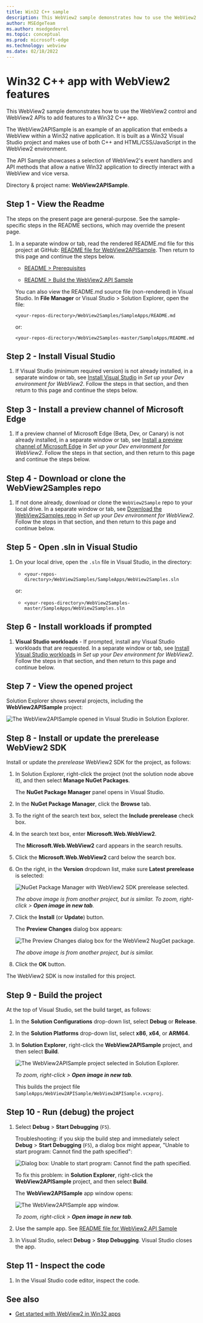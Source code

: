 ```yaml
---
title: Win32 C++ sample
description: This WebView2 sample demonstrates how to use the WebView2 control and WebView2 APIs to add features to a Win32 C++ app.
author: MSEdgeTeam
ms.author: msedgedevrel
ms.topic: conceptual
ms.prod: microsoft-edge
ms.technology: webview
ms.date: 02/18/2022
---
```

# Win32 C++ app with WebView2 features

This WebView2 sample demonstrates how to use the WebView2 control and WebView2 APIs to add features to a Win32 C++ app.

The WebView2APISample is an example of an application that embeds a WebView within a Win32 native application. It is built as a Win32 Visual Studio project and makes use of both C++ and HTML/CSS/JavaScript in the WebView2 environment.

The API Sample showcases a selection of WebView2's event handlers and API methods that allow a native Win32 application to directly interact with a WebView and vice versa.

Directory &amp; project name: **WebView2APISample**.


<!-- ====================================================================== -->
## Step 1 - View the Readme

The steps on the present page are general-purpose.  See the sample-specific steps in the README sections, which may override the present page.

1. In a separate window or tab, read the rendered README.md file for this project at GitHub: [README file for WebView2APISample](https://github.com/MicrosoftEdge/WebView2Samples/tree/master/SampleApps/WebView2APISample#readme).  Then return to this page and continue the steps below.

   * [README > Prerequisites](https://github.com/MicrosoftEdge/WebView2Samples/tree/master/SampleApps/WebView2APISample#prerequisites)

   * [README > Build the WebView2 API Sample](https://github.com/MicrosoftEdge/WebView2Samples/tree/master/SampleApps/WebView2APISample#build-the-webview2-api-sample)

   You can also view the README.md source file (non-rendered) in Visual Studio.  In **File Manager** or Visual Studio > Solution Explorer, open the file:<!-- todo: is there a .md preview capability locally? -->

   `<your-repos-directory>/WebView2Samples/SampleApps/README.md`

   or:

   `<your-repos-directory>/WebView2Samples-master/SampleApps/README.md`


<!-- ====================================================================== -->
## Step 2 - Install Visual Studio

1. If Visual Studio (minimum required version) is not already installed, in a separate window or tab, see [Install Visual Studio](../how-to/machine-setup.md#install-visual-studio) in _Set up your Dev environment for WebView2_.  Follow the steps in that section, and then return to this page and continue the steps below.


<!-- ====================================================================== -->
## Step 3 - Install a preview channel of Microsoft Edge

1. If a preview channel of Microsoft Edge (Beta, Dev, or Canary) is not already installed, in a separate window or tab, see [Install a preview channel of Microsoft Edge](../how-to/machine-setup.md#install-a-preview-channel-of-microsoft-edge) in _Set up your Dev environment for WebView2_.  Follow the steps in that section, and then return to this page and continue the steps below.


<!-- ====================================================================== -->
## Step 4 - Download or clone the WebView2Samples repo

1. If not done already, download or clone the `WebView2Sample` repo to your local drive.  In a separate window or tab, see [Download the WebView2Samples repo](../how-to/machine-setup.md#download-the-webview2samples-repo) in _Set up your Dev environment for WebView2_.  Follow the steps in that section, and then return to this page and continue below.


<!-- ====================================================================== -->
## Step 5 - Open .sln in Visual Studio

1. On your local drive, open the `.sln` file in Visual Studio, in the directory:

   *  `<your-repos-directory>/WebView2Samples/SampleApps/WebView2Samples.sln`

   or:

   *  `<your-repos-directory>/WebView2Samples-master/SampleApps/WebView2Samples.sln`


<!-- ====================================================================== -->
## Step 6 - Install workloads if prompted

1. **Visual Studio workloads** - If prompted, install any Visual Studio workloads that are requested.  In a separate window or tab, see [Install Visual Studio workloads](../how-to/machine-setup.md#install-visual-studio-workloads) in _Set up your Dev environment for WebView2_.  Follow the steps in that section, and then return to this page and continue below.


<!-- ====================================================================== -->
## Step 7 - View the opened project

Solution Explorer shows several projects, including the **WebView2APISample** project:

![The WebView2APISample opened in Visual Studio in Solution Explorer.](media/webview2apisample-in-solution-explorer.png)


<!-- ====================================================================== -->
## Step 8 - Install or update the prerelease WebView2 SDK

Install or update the _prerelease_ WebView2 SDK for the project, as follows:

1. In Solution Explorer, right-click the project (not the solution node above it), and then select **Manage NuGet Packages**.

   The **NuGet Package Manager** panel opens in Visual Studio.

1. In the **NuGet Package Manager**, click the **Browse** tab.

1. To the right of the search text box, select the **Include prerelease** check box.

1. In the search text box, enter **Microsoft.Web.WebView2**.

   The **Microsoft.Web.WebView2** card appears in the search results.

1. Click the **Microsoft.Web.WebView2** card below the search box.

1. On the right, in the **Version** dropdown list, make sure **Latest prerelease** is selected:

   ![NuGet Package Manager with WebView2 SDK prerelease selected.](media/webview2apisample-pkg-mgr-prerelease-webview2.png)

   _The above image is from another project, but is similar.  To zoom, right-click > **Open image in new tab**._

1. Click the **Install** (or **Update**) button.

   The **Preview Changes** dialog box appears:

   ![The Preview Changes dialog box for the WebView2 NugGet package.](media/webview2apisample-webview2-pkg-preview-changes.png)

   _The above image is from another project, but is similar._

1. Click the **OK** button.

The WebView2 SDK is now installed for this project.


<!-- ====================================================================== -->
## Step 9 - Build the project

At the top of Visual Studio, set the build target, as follows:

1. In the **Solution Configurations** drop-down list, select **Debug** or **Release**.

1. In the **Solution Platforms** drop-down list, select **x86**, **x64**, or **ARM64**.

1. In **Solution Explorer**, right-click the **WebView2APISample** project, and then select **Build**.

   ![The WebView2APISample project selected in Solution Explorer.](media/webview2apisample-project-selected.png)

   _To zoom, right-click > **Open image in new tab**._

   This builds the project file `SampleApps/WebView2APISample/WebView2APISample.vcxproj`.


<!-- ====================================================================== -->
## Step 10 - Run (debug) the project

1. Select **Debug** > **Start Debugging** (`F5`).  

   Troubleshooting: if you skip the build step and immediately select **Debug** > **Start Debugging** (`F5`), a dialog box might appear, "Unable to start program: Cannot find the path specified":

   ![Dialog box: Unable to start program: Cannot find the path specified.](media/webview2apisample-unable-to-start-program-cannot-find-path.png)

   To fix this problem: in **Solution Explorer**, right-click the **WebView2APISample** project, and then select **Build**.

   The **WebView2APISample** app window opens:

   ![The WebView2APISample app window.](media/webview2apisample-app-window.png)

   _To zoom, right-click > **Open image in new tab**._

1. Use the sample app.  See [README file for WebView2 API Sample](https://github.com/MicrosoftEdge/WebView2Samples/tree/master/SampleApps/WebView2APISample#readme)

1. In Visual Studio, select **Debug** > **Stop Debugging**.  Visual Studio closes the app.


<!-- ====================================================================== -->
## Step 11 - Inspect the code

1. In the Visual Studio code editor, inspect the code.


<!--
Note: The `.sln` file is not in the sample repo directory that contains this sample's [README.md file](https://github.com/MicrosoftEdge/WebView2Samples/tree/master/SampleApps/WebView2APISample#readme), or the equivalent local filesystem directory.  Instead, the `.sln` file for this sample is in the parent directory that corresponds to the [SampleApps](https://github.com/MicrosoftEdge/WebView2Samples/tree/master/SampleApps) repo directory.
-->


<!-- ====================================================================== -->
## See also

* [Get started with WebView2 in Win32 apps](../get-started/win32.md)
